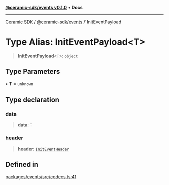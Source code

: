 [**@ceramic-sdk/events v0.1.0**](../README.md) • **Docs**

***

[Ceramic SDK](../../../README.md) / [@ceramic-sdk/events](../README.md) / InitEventPayload

# Type Alias: InitEventPayload\<T\>

> **InitEventPayload**\<`T`\>: `object`

## Type Parameters

• **T** = `unknown`

## Type declaration

### data

> **data**: `T`

### header

> **header**: [`InitEventHeader`](InitEventHeader.md)

## Defined in

[packages/events/src/codecs.ts:41](https://github.com/ceramicstudio/ceramic-sdk/blob/2df74ee449b4c48a3a1f531066c64854fe2dc5dd/packages/events/src/codecs.ts#L41)

